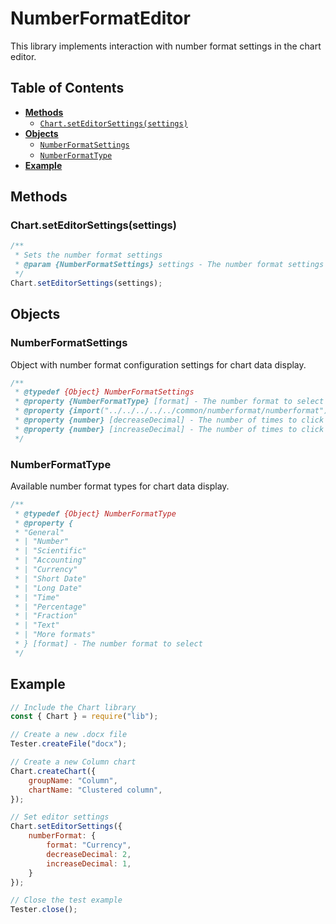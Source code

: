 # NumberFormatEditor

This library implements interaction with number format settings in the chart editor.

## Table of Contents

-   [**Methods**](#methods)
    -   [`Chart.setEditorSettings(settings)`](#chartseteditorsettingssettings)
-   [**Objects**](#objects)
    -   [`NumberFormatSettings`](#numberformatsettings)
    -   [`NumberFormatType`](#numberformattype)
-   [**Example**](#example)

## Methods

### Chart.setEditorSettings(settings)

```javascript
/**
 * Sets the number format settings
 * @param {NumberFormatSettings} settings - The number format settings to set
 */
Chart.setEditorSettings(settings);
```

## Objects

### NumberFormatSettings

Object with number format configuration settings for chart data display.

```javascript
/**
 * @typedef {Object} NumberFormatSettings
 * @property {NumberFormatType} [format] - The number format to select
 * @property {import("../../../../../common/numberformat/numberformat").NumberFormatObject} [advancedSettings] - The number format settings to select
 * @property {number} [decreaseDecimal] - The number of times to click the decrease decimal button (default: 1)
 * @property {number} [increaseDecimal] - The number of times to click the increase decimal button (default: 1)
 */
```
### NumberFormatType

Available number format types for chart data display.

```javascript
/**
 * @typedef {Object} NumberFormatType
 * @property {
 * "General"
 * | "Number"
 * | "Scientific"
 * | "Accounting"
 * | "Currency"
 * | "Short Date"
 * | "Long Date"
 * | "Time"
 * | "Percentage"
 * | "Fraction"
 * | "Text"
 * | "More formats"
 * } [format] - The number format to select
 */
```

## Example

```javascript
// Include the Chart library
const { Chart } = require("lib");

// Create a new .docx file
Tester.createFile("docx");

// Create a new Column chart
Chart.createChart({
    groupName: "Column",
    chartName: "Clustered column",
});

// Set editor settings
Chart.setEditorSettings({
    numberFormat: {
        format: "Currency",
        decreaseDecimal: 2,
        increaseDecimal: 1,
    }
});

// Close the test example
Tester.close();
```
